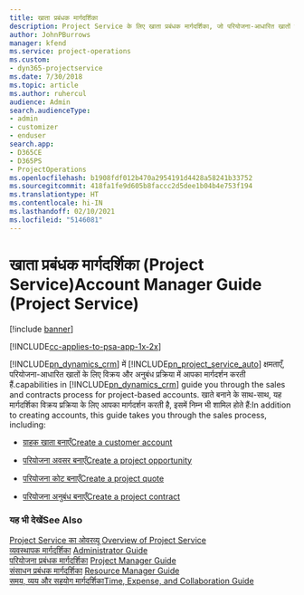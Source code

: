```yaml
---
title: खाता प्रबंधक मार्गदर्शिका
description: Project Service के लिए खाता प्रबंधक मार्गदर्शिका, जो परियोजना-आधारित खातों के लिए विक्रय और अनुबंध प्रक्रिया में आपका मार्गदर्शन करती है.
author: JohnPBurrows
manager: kfend
ms.service: project-operations
ms.custom:
- dyn365-projectservice
ms.date: 7/30/2018
ms.topic: article
ms.author: ruhercul
audience: Admin
search.audienceType:
- admin
- customizer
- enduser
search.app:
- D365CE
- D365PS
- ProjectOperations
ms.openlocfilehash: b1908fdf012b470a2954191d4428a58241b33752
ms.sourcegitcommit: 418fa1fe9d605b8faccc2d5dee1b04b4e753f194
ms.translationtype: HT
ms.contentlocale: hi-IN
ms.lasthandoff: 02/10/2021
ms.locfileid: "5146081"
---
```

# <a name="account-manager-guide-project-service"></a><span data-ttu-id="a7bb0-103">खाता प्रबंधक मार्गदर्शिका (Project Service)</span><span class="sxs-lookup"><span data-stu-id="a7bb0-103">Account Manager Guide (Project Service)</span></span>

[!include [banner](../includes/psa-now-project-operations.md)]

[!INCLUDE[cc-applies-to-psa-app-1x-2x](../includes/cc-applies-to-psa-app-1x-2x.md)]

[!INCLUDE[pn_dynamics_crm](../includes/pn-dynamics-crm.md)] <span data-ttu-id="a7bb0-104">में [!INCLUDE[pn_project_service_auto](../includes/pn-project-service-auto.md)] क्षमताएँ, परियोजना-आधारित खातों के लिए विक्रय और अनुबंध प्रक्रिया में आपका मार्गदर्शन करती हैं.</span><span class="sxs-lookup"><span data-stu-id="a7bb0-104">capabilities in [!INCLUDE[pn_dynamics_crm](../includes/pn-dynamics-crm.md)] guide you through the sales and contracts process for project-based accounts.</span></span> <span data-ttu-id="a7bb0-105">खाते बनाने के साथ-साथ, यह मार्गदर्शिका विक्रय प्रक्रिया के लिए आपका मार्गदर्शन करती है, इसमें निम्न भी शामिल होते हैं:</span><span class="sxs-lookup"><span data-stu-id="a7bb0-105">In addition to creating accounts, this guide takes you through the sales process, including:</span></span>  
  
-   [<span data-ttu-id="a7bb0-106">ग्राहक खाता बनाएँ</span><span class="sxs-lookup"><span data-stu-id="a7bb0-106">Create a customer account</span></span>](../psa/create-customer-account.md)  
  
-   [<span data-ttu-id="a7bb0-107">परियोजना अवसर बनाएँ</span><span class="sxs-lookup"><span data-stu-id="a7bb0-107">Create a project opportunity</span></span>](../psa/create-project-opportunity.md)  
  
-   [<span data-ttu-id="a7bb0-108">परियोजना कोट बनाएँ</span><span class="sxs-lookup"><span data-stu-id="a7bb0-108">Create a project quote</span></span>](../psa/create-project-quote.md)  
  
-   [<span data-ttu-id="a7bb0-109">परियोजना अनुबंध बनाएँ</span><span class="sxs-lookup"><span data-stu-id="a7bb0-109">Create a project contract</span></span>](../psa/create-project-contract.md)  
  
  
### <a name="see-also"></a><span data-ttu-id="a7bb0-110">यह भी देखें</span><span class="sxs-lookup"><span data-stu-id="a7bb0-110">See Also</span></span>  
 <span data-ttu-id="a7bb0-111">[Project Service का ओवरव्यू](../psa/overview.md) </span><span class="sxs-lookup"><span data-stu-id="a7bb0-111">[Overview of Project Service](../psa/overview.md) </span></span>  
 <span data-ttu-id="a7bb0-112">[व्यवस्थापक मार्गदर्शिका](../psa/admin-guide.md) </span><span class="sxs-lookup"><span data-stu-id="a7bb0-112">[Administrator Guide](../psa/admin-guide.md) </span></span>  
 <span data-ttu-id="a7bb0-113">[परियोजना प्रबंधक मार्गदर्शिका](../psa/project-manager-guide.md) </span><span class="sxs-lookup"><span data-stu-id="a7bb0-113">[Project Manager Guide](../psa/project-manager-guide.md) </span></span>  
 <span data-ttu-id="a7bb0-114">[संसाधन प्रबंधक मार्गदर्शिका](../psa/resource-manager-guide.md) </span><span class="sxs-lookup"><span data-stu-id="a7bb0-114">[Resource Manager Guide](../psa/resource-manager-guide.md) </span></span>  
 [<span data-ttu-id="a7bb0-115">समय, व्यय और सहयोग मार्गदर्शिका</span><span class="sxs-lookup"><span data-stu-id="a7bb0-115">Time, Expense, and Collaboration Guide</span></span>](../psa/time-expense-collaboration-guide.md)
